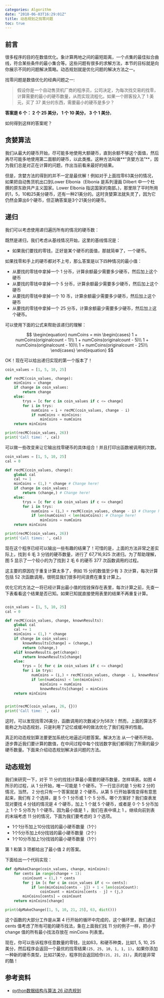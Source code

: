 ```yaml
---
categories: Algorithm
date: "2018-06-03T16:29:01Z"
title: 动态规划之找零问题
toc: true
---
```

## 前言
很多程序的目的在数值优化。象计算两地之间的最短距离，一个点集的最佳拟合曲线，符合某些条件的最小集合等。这些问题有很多的求解方法，本节的目标就是向你展示不同的问题解决策略。动态规划就是优化问题的解决方法之一。

找零问题是数值优化的经典问题之一:

> 假设你是一个自动售货机厂商的程序员，公司决定，为每次找交易的找零，计算需要的最小的硬币数量，从而实现流程化。如果一个顾客投入了 1 美元，买了 37 美分的东西，需要最小的硬币是多少？

**答案是 6 个： 2 个 25 美分， 1 个 10 美分， 3 个 1 美分**。

如何得到这样的答案呢？

## 贪婪算法
我们从最大的硬币开始，尽可能多地使用大额硬币，直到余额不够这个面值，然后再尽可能多地使用第二面额的硬币，以此类推。这种方法叫做**“贪婪方法”**，因为我们总是对正在计算的问题，作出当前看来最好的结果。
 
但是，贪婪方法的得到的并不一定是最优解！例如对于上面找零63美分的情况，如果把自动售货机出口到Lower Elbonia（Elbonia 是系列漫画 Dilbert 中一个杜撰的原东欧共产主义国家。Lower Elbonia 指这国家的南部。)，那里除了平时所用的1，5，10和25美分硬币，还有一种21美分的。这时贪婪算法就失灵了，因为它仍然会算出6个硬币，但正确答案是3个21美分的硬币。

## 递归
我们可以考虑使用递归遍历所有的情况的硬币数：

既然是递归，我们考虑从基线情况开始，这里的基线情况是：

* 如果我们要找的零钱，正好是某个硬币的面值，那就简单了，一个硬币。

如果找零和手上的硬币都对不上号，那么答案是以下四种情况的最小值：

* 从要找的零钱中拿掉一个 1 分币，计算余额最少需要多少硬币，然后加上这个硬币
* 从要找的零钱中拿掉一个 5 分币，计算余额最少需要多少硬币，然后加上这个硬币
* 从要找的零钱中拿掉一个 10 币，计算余额最少需要多少硬币，然后加上这个硬币
* 从要找的零钱中拿掉一个 25 分币，计算余额最少需要多少硬币，然后加上这个硬币。

可以使用下面的公式来帮助该递归的理解：

$$
\begin{equation}
numCoins = min
\begin{cases}
1 + numCoins(originalcount - 1)\\
1 + numCoins(originalcount - 5)\\
1 + numCoins(originalcount - 10)\\
1 + numCoins(originalcount - 25)\\
\end{cases}
\end{equation}
$$

OK！现在可以给出递归实现的第一个版本了！
```python
coin_values = [1, 5, 10, 25]

def recMC(coin_values, change):
    minCoins = change
    if change in coin_values:
        return change
    else:
        trys = [c for c in coin_values if c <= change]
        for i in trys:
            numCoins = i + recMC(coin_values, change - i)
            if numCoins < minCoins:
                minCoins = numCoins
    return minCoins

print(recMC(coin_values, 26))
print('Call time: ', cal)
```
可以做一些改变来让它输出找零硬币的具体组合！并且打印出函数被调用的次数。

```python
coin_values = [1, 5, 10, 25]
cal = 0

def recMC(coin_values, change):
    global cal 
    cal += 1 
    minCoins = (1,) * change # Change here!
    if change in coin_values:
        return (change,) # Change here!
    else:
        trys = [c for c in coin_values if c <= change]
        for i in trys:
            numCoins = (i,) + recMC(coin_values, change - i) # Change here!
            if len(numCoins) < len(minCoins): # Change here!
                minCoins = numCoins
    return minCoins

print(recMC(coin_values, 26))
print('Call times: ', cal)
```
现在这个程序已经可以输出一些有趣的结果了！可惜的是，上面的方法非常之差实际上，找到 6 毛 3 分钱的硬币数量，进行了 67,716,925 次递归。为了帮助理解，图 5 显示了一个较小的为了找到 2 毛 6 的硬币 377 次函数调用的过程。

这主要的原因在于重复计算太多了，例如 15 分的数值至少有 3 次计算，每次计算包括 52 次函数调用，很明显我们很多时间浪费在重复计算上。

优化它的方法之一将已经计算出最小值的找钱保存在表里，每次计算之前，先查一下表看看这个结果是否已知。如果已知就直接使用表里的结果不再重复计算。
```python

coin_values = [1, 5, 10, 25]
cal = 0

def recMC(coin_values, change, knownResults):
    global cal
    cal += 1
    minCoins = (1,) * change
    if change in coin_values:
        knownResults[change] = (change,)
        return (change,)
    elif knownResults.get(change):
        return knownResults[change]
    else:
        trys = [c for c in coin_values if c <= change]
        for i in trys:
            numCoins = (i,) + recMC(coin_values, change - i, knownResults)
            if len(numCoins) < len(minCoins):
                minCoins = numCoins
                knownResults[change] = minCoins
    return minCoins


print(recMC(coin_values, 26, {}))
print('Call time: ', cal)
```
这时，可以发现找零26美分，函数调用的次数减少为58次！然而，上面的算法不能称之为动态规划，只是利用了记忆或缓冲的做法优化了我们程序的性能。

真正的动态规划算法要更加系统化地逼近问题答案。解决方法 从一个硬币开始，逐步靠近我们要计算的数值，在中间过程中每个找钱数字我们都得到了所需的最少硬币数量。下面来介绍动态规划解决该问题的方法。

## 动态规划
我们来研究一下，对于 11 分的找钱计算最小需要的硬币数量，怎样填表。如图 4 所示的过程，从 1 分开始，唯一可能是 1 个硬币。下一行显示的是 1 分和 2 分的情况，当然， 2 分也只有一个答案就是 2 个硬币。从第 5 行开始事情变得有意思起来，我们有 2 个选择，是 5 个 1 分币或 1 个 5 分币。哪个方案好？我们查表发现对要找 4 分钱的情况是 4 个硬币，加上 1 个就 5 个硬币，或者是 0 个 5 分币加上 1 个 5 分币为 1 个硬币。因为最小值是 1 ，我们在表中填上 1 。继续向前到表的末端考虑 11 分的情况，下面为我们要考虑的 3 个选项。

* 1个1分币加上10分找钱的最小硬币数量（1个）
* 1个5分币加上6分找钱的最小硬币数量（2个）
* 1个10分币加上1分找钱的最小硬币数量（1个）

第 1 和第 3 项都给出了最小值 2 的答案。

下面给出一个代码实现：
```python
def dpMakeChange(coin_values, change, minCoins):
    for cents in range(change + 1):
        coinCount = (1,) * cents
        for j in [c for c in coin_values if c <= cents]:
            if len(minCoins[cents - j]) + 1 < len(coinCount):
                coinCount = minCoins[cents - j] + (j,)
        minCoins[cents] = coinCount
    return minCoins[change]

print(dpMakeChange([1, 5, 10, 21, 25], 63, dict()))
```
这个函数的大部分工作是从第 4 行开始的循环中完成的，这个循环里，我们通过 cents 值考虑了所有可能的硬币找法，象在上面我们找 11 分的例子一样，把小于 change 值的所有最小找法存放在 minCoins 列表里。

现在，你可以告诉程序任意数量的零钱，比如63，和硬币种类，比如1, 5, 10, 25美分，然后程序会返回一个最优的找零结果``(25, 25, 10, 1, 1, 1)``，如果你添加一种新的硬币类型，比如21美分，程序则会返回给你``(21, 21, 21)``，真的是非常的酷！

## 参考资料
* [python数据结构与算法 26 动态规划](https://www.tuicool.com/articles/QFJnQf)
